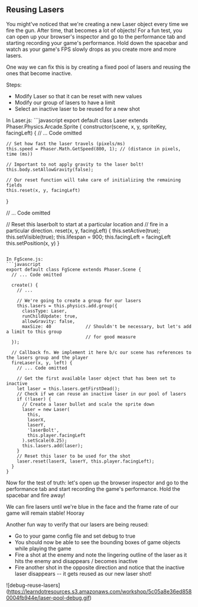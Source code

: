 ## Reusing Lasers

You might've noticed that we're creating a new Laser object every time we fire the gun. After time, that becomes a lot of objects! For a fun test, you can open up your browser's inspector and go to the performance tab and starting recording your game's performance. Hold down the spacebar and watch as your game's FPS slowly drops as you create more and more lasers.

One way we can fix this is by creating a fixed pool of lasers and reusing the ones that become inactive.

Steps:
- Modify Laser so that it can be reset with new values
- Modify our group of lasers to have a limit
- Select an inactive laser to be reused for a new shot


<hint title="Solution">
In Laser.js:
```javascript
export default class Laser extends Phaser.Physics.Arcade.Sprite {
  constructor(scene, x, y, spriteKey, facingLeft) {
    // ... Code omitted

    // Set how fast the laser travels (pixels/ms)
    this.speed = Phaser.Math.GetSpeed(800, 1); // (distance in pixels, time (ms))

    // Important to not apply gravity to the laser bolt!
    this.body.setAllowGravity(false);

    // Our reset function will take care of initializing the remaining fields
    this.reset(x, y, facingLeft)
  }

  // ... Code omitted

  // Reset this laserbolt to start at a particular location and
  // fire in a particular direction.
  reset(x, y, facingLeft) {
    this.setActive(true);
    this.setVisible(true);
    this.lifespan = 900;
    this.facingLeft = facingLeft
    this.setPosition(x, y)
  }
```

In FgScene.js:
```javascript
export default class FgScene extends Phaser.Scene {
  // ... Code omitted

  create() {
    // ...

    // We're going to create a group for our lasers
    this.lasers = this.physics.add.group({
      classType: Laser,
      runChildUpdate: true,
      allowGravity: false,
      maxSize: 40             // Shouldn't be necessary, but let's add a limit to this group
                              // for good measure
  });

  // Callback fn. We implement it here b/c our scene has references to the lasers group and the player
  fireLaser(x, y, left) {
    // ... Code omitted

    // Get the first available laser object that has been set to inactive
    let laser = this.lasers.getFirstDead();
    // Check if we can reuse an inactive laser in our pool of lasers
    if (!laser) {
      // Create a laser bullet and scale the sprite down
      laser = new Laser(
        this,
        laserX,
        laserY,
        'laserBolt',
        this.player.facingLeft
      ).setScale(0.25);
      this.lasers.add(laser);
    }
    // Reset this laser to be used for the shot
    laser.reset(laserX, laserY, this.player.facingLeft);
  }
}
```
</hint>

Now for the test of truth: let's open up the browser inspector and go to the performance tab and start recording the game's performance. Hold the spacebar and fire away!

<hint title="What happens?">
We can fire lasers until we're blue in the face and the frame rate of our game will remain stable! Hooray
</hint>

Another fun way to verify that our lasers are being reused:

- Go to your game config file and set debug to true
- You should now be able to see the bounding boxes of game objects while playing the game
- Fire a shot at the enemy and note the lingering outline of the laser as it hits the enemy and disappears / becomes inactive
- Fire another shot in the opposite direction and notice that the inactive laser disappears -- it gets reused as our new laser shot!

![debug-reuse-lasers] (https://learndotresources.s3.amazonaws.com/workshop/5c05a8e36ed8580004fb944e/laser-pool-debug.gif)





